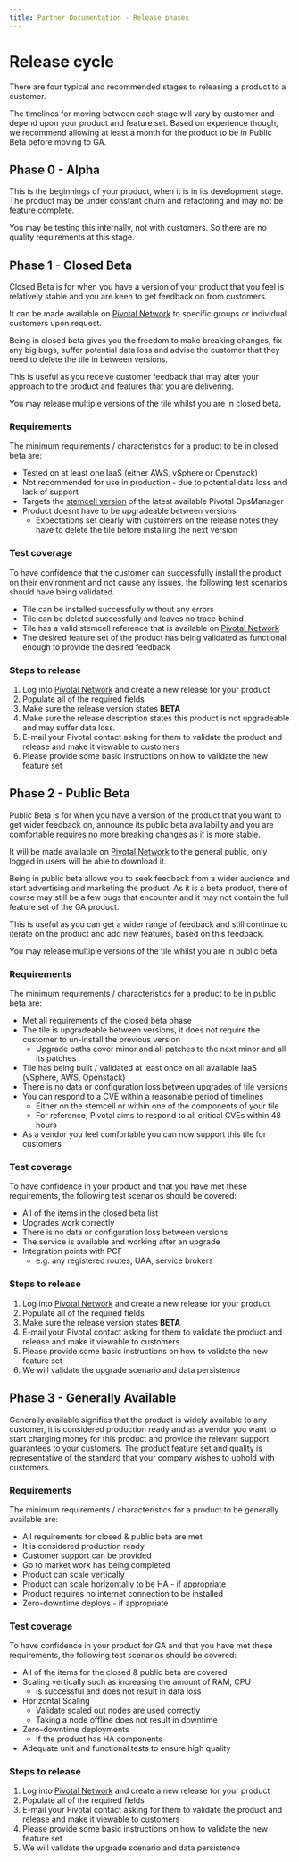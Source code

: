 ```yaml
---
title: Partner Documentation - Release phases
---
```


# Release cycle

There are four typical and recommended stages to releasing a product to a customer.

The timelines for moving between each stage will vary by customer and depend upon your product and feature set. Based on experience though, we recommend allowing at least a month for the product to be in Public Beta before moving to GA.

## Phase 0 - Alpha

This is the beginnings of your product, when it is in its development stage. The product may be under constant churn and refactoring and may not be feature complete.

You may be testing this internally, not with customers. So there are no quality requirements at this stage.

## Phase 1 - Closed Beta

Closed Beta is for when you have a version of your product that you feel is relatively stable and you are keen to get feedback on from customers.

It can be made available on [Pivotal Network](http://network.pivotal.io) to specific groups or individual customers upon request.

Being in closed beta gives you the freedom to make breaking changes, fix any big bugs, suffer potential data loss and advise the customer that they need to delete the tile in between versions.

This is useful as you receive customer feedback that may alter your approach to the product and features that you are delivering.

You may release multiple versions of the tile whilst you are in closed beta.

### Requirements
The minimum requirements / characteristics for a product to be in closed beta are:

* Tested on at least one IaaS (either AWS, vSphere or Openstack)
* Not recommended for use in production - due to potential data loss and lack of support
* Targets the [stemcell version](https://network.pivotal.io/products/stemcells) of the latest available Pivotal OpsManager
* Product doesnt have to be upgradeable between versions
  * Expectations set clearly with customers on the release notes they have to delete the tile before installing the next version


### Test coverage
To have confidence that the customer can successfully install the product on their environment and not cause any issues, the following test scenarios should have being validated.

* Tile can be installed successfully without any errors
* Tile can be deleted successfully and leaves no trace behind
* Tile has a valid stemcell reference that is available on [Pivotal Network](https://network.pivotal.io/products/stemcells)
* The desired feature set of the product has being validated as functional enough to provide the desired feedback

### Steps to release
1. Log into [Pivotal Network](http://network.pivotal.io) and create a new release for your product
  1. Populate all of the required fields
  1. Make sure the release version states **BETA**
  1. Make sure the release description states this product is not upgradeable and may suffer data loss.
1. E-mail your Pivotal contact asking for them to validate the product and release and make it viewable to customers
  1. Please provide some basic instructions on how to validate the new feature set

## Phase 2 - Public Beta

Public Beta is for when you have a version of the product that you want to get wider feedback on, announce its public beta availability and you are comfortable requires no more breaking changes as it is more stable.

It will be made available on [Pivotal Network](http://network.pivotal.io) to the general public, only logged in users will be able to download it.

Being in public beta allows you to seek feedback from a wider audience and start advertising and marketing the product. As it is a beta product, there of course may still be a few bugs that encounter and it may not contain the full feature set of the GA product.

This is useful as you can get a wider range of feedback and still continue to iterate on the product and add new features, based on this feedback.

You may release multiple versions of the tile whilst you are in public beta.

### Requirements
The minimum requirements / characteristics for a product to be in public beta are:

* Met all requirements of the closed beta phase
* The tile is upgradeable between versions, it does not require the customer to un-install the previous version
  * Upgrade paths cover minor and all patches to the next minor and all its patches
* Tile has being built / validated at least once on all available IaaS (vSphere, AWS, Openstack)
* There is no data or configuration loss between upgrades of tile versions
* You can respond to a CVE within a reasonable period of timelines
  * Either on the stemcell or within one of the components of your tile
  * For reference, Pivotal aims to respond to all critical CVEs within 48 hours
* As a vendor you feel comfortable you can now support this tile for customers

### Test coverage
To have confidence in your product and that you have met these requirements, the following test scenarios should be covered:

* All of the items in the closed beta list
* Upgrades work correctly
* There is no data or configuration loss between versions
* The service is available and working after an upgrade
* Integration points with PCF
  * e.g. any registered routes, UAA, service brokers

### Steps to release
1. Log into [Pivotal Network](http://network.pivotal.io) and create a new release for your product
  1. Populate all of the required fields
  1. Make sure the release version states **BETA**
1. E-mail your Pivotal contact asking for them to validate the product and release and make it viewable to customers
  1. Please provide some basic instructions on how to validate the new feature set
  1. We will validate the upgrade scenario and data persistence

## Phase 3 - Generally Available

Generally available signifies that the product is widely available to any customer, it is considered production ready and as a vendor you want to start charging money for this product and provide the relevant support guarantees to your customers. The product feature set and quality is representative of the standard that your company wishes to uphold with customers.

### Requirements
The minimum requirements / characteristics for a product to be generally available are:

* All requirements for closed & public beta are met
* It is considered production ready
* Customer support can be provided
* Go to market work has being completed
* Product can scale vertically
* Product can scale horizontally to be HA - if appropriate
* Product requires no internet connection to be installed
* Zero-downtime deploys - if appropriate

### Test coverage
To have confidence in your product for GA and that you have met these requirements, the following test scenarios should be covered:

* All of the items for the closed & public beta are covered
* Scaling vertically such as increasing the amount of RAM, CPU
  * is successful and does not result in data loss
* Horizontal Scaling
  * Validate scaled out nodes are used correctly
  * Taking a node offline does not result in downtime
* Zero-downtime deployments
  * If the product has HA components
* Adequate unit and functional tests to ensure high quality

### Steps to release
1. Log into [Pivotal Network](http://network.pivotal.io) and create a new release for your product
  1. Populate all of the required fields
1. E-mail your Pivotal contact asking for them to validate the product and release and make it viewable to customers
  1. Please provide some basic instructions on how to validate the new feature set
  1. We will validate the upgrade scenario and data persistence
